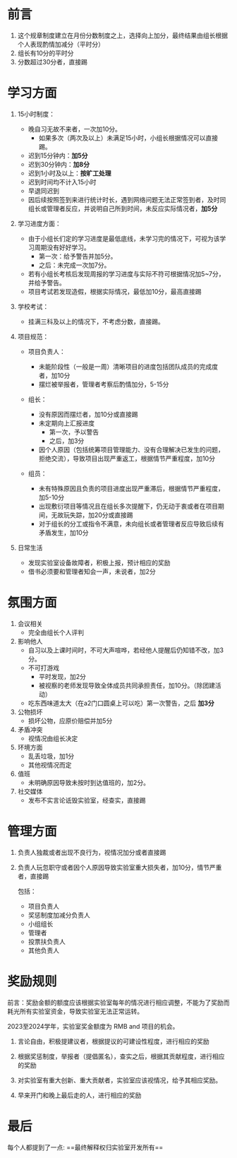 # 前言

1. 这个规章制度建立在月份分数制度之上，选择向上加分，最终结果由组长根据个人表现酌情加减分（平时分）
2. 组长有10分的平时分
3. 分数超过30分者，直接踢

# 学习方面

1. 15小时制度：
   * 晚自习无故不来者，一次加10分。
     * 如果多次（两次及以上）未满足15小时，小组长根据情况可以直接踢。
   * 迟到15分钟内：**加5分**
   * 迟到30分钟内：**加8分**
   * 迟到1小时及以上：**按旷工处理**
   * 迟到时间均不计入15小时
   * 早退同迟到
   * 因后续按照签到来进行统计时长，遇到网络问题无法正常签到者，及时同组长或管理者反应，并说明自己所到时间，未反应实际情况者，**加5分**
2. 学习进度方面：
   * 由于小组长们定的学习进度是最低底线，未学习完的情况下，可视为该学习周期没有好好学习。
     * 第一次：给予警告并加5分。
     * 之后：未完成一次加7分。
   * 若有小组长考核后发现周报的学习进度与实际不符可根据情况加5~7分，并给予警告。
   * 项目考试若发现造假，根据实际情况，最低加10分，最高直接踢
3. 学校考试：
   * 挂满三科及以上的情况下，不考虑分数，直接踢。
4. 项目规范：

   - 项目负责人：
     - 未能阶段性（一般是一周）清晰项目的进度包括团队成员的完成度者，加10分
     - 摆烂被举报者，管理者考察后酌情加分，5-15分

   - 组长：
     - 没有原因而摆烂者，加10分或直接踢
     - 未定期向上汇报进度
       - 第一次，予以警告
       - 之后，加3分
     - 因个人原因（包括统筹项目管理能力、没有合理解决已发生的问题，拒绝交流），导致项目出现严重返工，根据情节严重程度，加10分
   - 组员：
     - 未有特殊原因且负责的项目进度出现严重滞后，根据情节严重程度，加5-10分
     - 出现敷衍项目等情况且在组长多次提醒下，仍无动于衷或者在项目期间，无故玩失踪，加20分或直接踢
     - 对于组长的分工或指令不满意，未向组长或者管理者反应导致后续有矛盾发生，加10分
5. 日常生活

   - 发现实验室设备故障者，积极上报，预计相应的奖励
   - 借书必须要和管理者知会一声，未说者，加2分

# 氛围方面

1. 会议相关
   - 完全由组长个人评判
2. 影响他人
   - 自习以及上课时间时，不可大声喧哗，若经他人提醒后仍知错不改，加3分。
   - 不可打游戏
     - 平时发现，加2分
     - 被视察的老师发现导致全体成员共同承担责任，加10分。（除团建活动）
   - 吃东西味道太大（在a2门口圆桌上可以吃）第一次警告，之后 **加3分**
3. 公物损坏
   - 损坏公物，应原价赔偿并加5分
4. 矛盾冲突
   - 视情况由组长决定
5. 环境方面
   - 乱丢垃圾，加1分
   - 其他视情况而定
6. 值班
   - 未明确原因导致未按时到达值班的，加2分。
7. 社交媒体
   - 发布不实言论诋毁实验室，经查实，直接踢

# 管理方面

1. 负责人独裁或者出现不良行为，视情况加分或者直接踢

2. 负责人玩忽职守或者因个人原因导致实验室重大损失者，加10分，情节严重者，直接踢

   包括：

   - 项目负责人
   - 奖惩制度加减分负责人
   - 小组组长
   - 管理者
   - 投票扶负责人
   - 其他负责人

# 奖励规则

前言：奖励金额的额度应该根据实验室每年的情况进行相应调整，不能为了奖励而耗光所有实验室资金，导致实验室无法正常运转。

2023至2024学年，实验室奖金额度为 RMB and 项目的机会。

1. 言论自由，积极提建议者，根据提议的可建设性程度，进行相应的奖励

2. 根据奖惩制度，举报者（提倡匿名），查实之后，根据其贡献程度，进行相应的奖励
3. 对实验室有重大创新、重大贡献者，实验室应该视情况，给予其相应奖励。
4. 早来开门和晚上最后走的人，进行相应的奖励

# 最后

每个人都提到了一点: ==最终解释权归实验室开发所有==